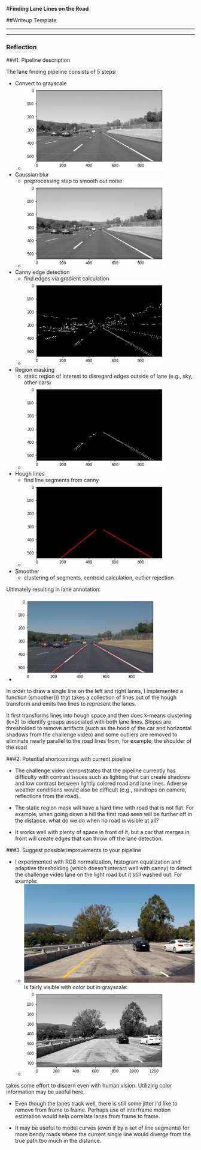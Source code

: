 #**Finding Lane Lines on the Road**

##Writeup Template

---

[//]: # (Image References)

[image1]: ./examples/gray.png "Grayscale"
[image2]: ./examples/blur.png "Blur"
[image3]: ./examples/canny.png "Canny"
[image4]: ./examples/region.png "Region"
[image5]: ./examples/hough.png "Hough"
[image6]: ./test_images/lightroad.jpg "LightRoadColor"
[image7]: ./examples/lightroadgray.png "LightRoadGray"
[image8]: ./examples/annotated.png "Annotated"

---

### Reflection

###1. Pipeline description

The lane finding pipeline consists of 5 steps:

* Convert to grayscale
  * ![alt text][image1]
* Gaussian blur
  * preprocessing step to smooth out noise
  * ![alt text][image2]
* Canny edge detection
  * find edges via gradient calculation
  * ![alt text][image3]
* Region masking
  * static region of interest to disregard edges outside of lane (e.g., sky, other cars)
  * ![alt text][image4]
* Hough lines
  * find line segments from canny
  * ![alt text][image5]
* Smoother
  * clustering of segments, centroid calculation, outlier rejection

Ultimately resulting in lane annotation:
  * ![alt text][image8]


In order to draw a single line on the left and right lanes, I implemented a function (smoother()) that
takes a collection of lines out of the hough transform and emits two lines to represent the lanes.

It first transforms lines into hough space and then does k-means clustering (k=2) to identify groups
associated with both lane lines.  Slopes are thresholded to remove artifacts (such as the hood of the car and horizontal shadows from the challenge video) and some outliers are removed to eliminate nearly parallel
to the road lines from, for example, the shoulder of the road.


###2. Potential shortcomings with current pipeline

* The challenge video demonstrates that the pipeline currently has difficulty with contrast issues such as lighting
that can create shadows and low contrast between lightly colored road and lane lines.  Adverse weather
conditions would also be difficult (e.g., raindrops on camera, reflections from the road).

* The static region mask will have a hard time with road that is not flat.  For example, when going down
a hill the first road seen will be further off in the distance.  what do we do when no road is visible
at all?

* It works well with plenty of space in front of it, but a car that merges in front will create edges
that can throw off the lane detection.

###3. Suggest possible improvements to your pipeline

* I experimented with RGB normalization, histogram equalization and adaptive thresholding (which doesn't interact well with canny) to detect the challenge video lane on the light road but it still washed out.  For example:
  * ![alt text][image6]
Is fairly visible with color but in grayscale:
  * ![alt text][image7]

takes some effort to discern even with human vision.  Utilizing color information may be useful here.

* Even though the lanes track well, there is still some jitter I'd like to remove from frame to frame.
Perhaps use of interframe motion estimation would help correlate lanes from frame to frame.

* It may be useful to model curves (even if by a set of line segments) for more bendy roads where the
current single line would diverge from the true path too much in the distance.

